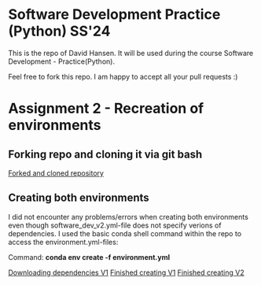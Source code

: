 # Software Development Practice (Python) SS'24
This is the repo of David Hansen. It will be used during the course Software Development - Practice(Python). 

Feel free to fork this repo. I am happy to accept all your pull requests :) 



# Assignment 2 - Recreation of environments 

## Forking repo and cloning it via git bash 
[Forked and cloned repository](img/clone_repo.png)

## Creating both environments 
I did not encounter any problems/errors when creating both environments even though software_dev_v2.yml-file does not specify verions of dependencies. I used the basic conda shell command within the repo to access the environment.yml-files: 

Command: **conda env create -f environment.yml**

[Downloading dependencies V1](img/creating_env_1%20.png)
[Finished creating V1](img/env_1_finish%20.png)
[Finished creating V2](img/env_2_finish%20.png)



